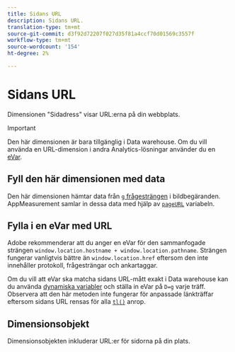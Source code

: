 ```yaml
---
title: Sidans URL
description: Sidans URL.
translation-type: tm+mt
source-git-commit: d3f92d72207f027d35f81a4ccf70d01569c3557f
workflow-type: tm+mt
source-wordcount: '154'
ht-degree: 2%

---
```



# Sidans URL

Dimensionen &quot;Sidadress&quot; visar URL:erna på din webbplats.

>[!IMPORTANT]
>
>Den här dimensionen är bara tillgänglig i Data warehouse. Om du vill använda en URL-dimension i andra Analytics-lösningar använder du en [eVar](evar.md).

## Fyll den här dimensionen med data

Den här dimensionen hämtar data från [`g` frågesträngen](/help/implement/validate/query-parameters.md) i bildbegäranden. AppMeasurement samlar in dessa data med hjälp av [`pageURL`](/help/implement/vars/page-vars/pageurl.md) variabeln.

## Fylla i en eVar med URL

Adobe rekommenderar att du anger en eVar för den sammanfogade strängen `window.location.hostname + window.location.pathname`. Strängen fungerar vanligtvis bättre än `window.location.href` eftersom den inte innehåller protokoll, frågesträngar och ankartaggar.

Om du vill att eVar ska matcha sidans URL-mått exakt i Data warehouse kan du använda [dynamiska variabler](/help/implement/vars/page-vars/dynamic-variables.md) och ställa in eVar på `D=g` varje träff. Observera att den här metoden inte fungerar för anpassade länkträffar eftersom sidans URL rensas för alla [`tl()`](/help/implement/vars/functions/tl-method.md) anrop.

## Dimensionsobjekt

Dimensionsobjekten inkluderar URL:er för sidorna på din plats.
